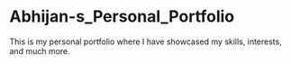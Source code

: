 # Abhijan-s_Personal_Portfolio
This is my personal portfolio where I have showcased my skills, interests, and much more. 
